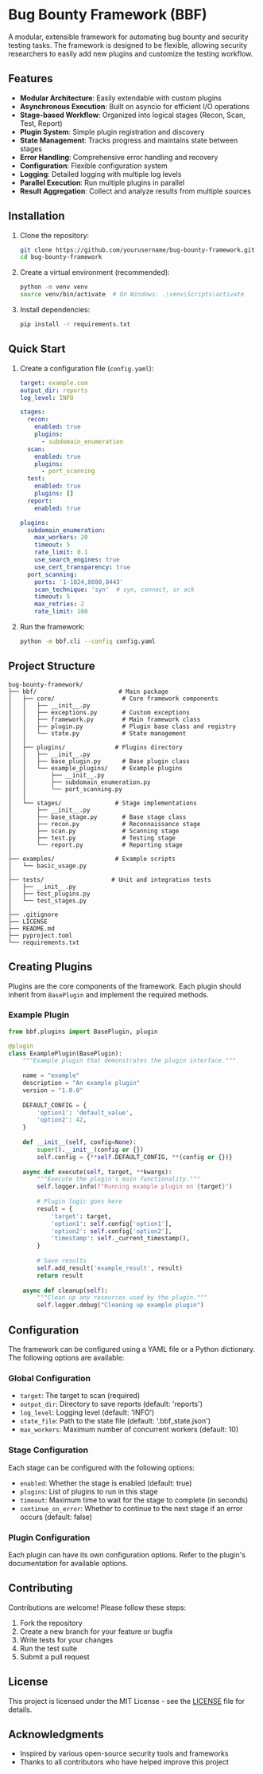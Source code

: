 # Bug Bounty Framework (BBF)

A modular, extensible framework for automating bug bounty and security testing tasks. The framework is designed to be flexible, allowing security researchers to easily add new plugins and customize the testing workflow.

## Features

- **Modular Architecture**: Easily extendable with custom plugins
- **Asynchronous Execution**: Built on asyncio for efficient I/O operations
- **Stage-based Workflow**: Organized into logical stages (Recon, Scan, Test, Report)
- **Plugin System**: Simple plugin registration and discovery
- **State Management**: Tracks progress and maintains state between stages
- **Error Handling**: Comprehensive error handling and recovery
- **Configuration**: Flexible configuration system
- **Logging**: Detailed logging with multiple log levels
- **Parallel Execution**: Run multiple plugins in parallel
- **Result Aggregation**: Collect and analyze results from multiple sources

## Installation

1. Clone the repository:
   ```bash
   git clone https://github.com/yourusername/bug-bounty-framework.git
   cd bug-bounty-framework
   ```

2. Create a virtual environment (recommended):
   ```bash
   python -m venv venv
   source venv/bin/activate  # On Windows: .\venv\Scripts\activate
   ```

3. Install dependencies:
   ```bash
   pip install -r requirements.txt
   ```

## Quick Start

1. Create a configuration file (`config.yaml`):
   ```yaml
   target: example.com
   output_dir: reports
   log_level: INFO
   
   stages:
     recon:
       enabled: true
       plugins:
         - subdomain_enumeration
     scan:
       enabled: true
       plugins:
         - port_scanning
     test:
       enabled: true
       plugins: []
     report:
       enabled: true
   
   plugins:
     subdomain_enumeration:
       max_workers: 20
       timeout: 5
       rate_limit: 0.1
       use_search_engines: true
       use_cert_transparency: true
     port_scanning:
       ports: '1-1024,8080,8443'
       scan_technique: 'syn'  # syn, connect, or ack
       timeout: 5
       max_retries: 2
       rate_limit: 100
   ```

2. Run the framework:
   ```bash
   python -m bbf.cli --config config.yaml
   ```

## Project Structure

```
bug-bounty-framework/
├── bbf/                       # Main package
│   ├── core/                   # Core framework components
│   │   ├── __init__.py
│   │   ├── exceptions.py       # Custom exceptions
│   │   ├── framework.py        # Main framework class
│   │   ├── plugin.py           # Plugin base class and registry
│   │   └── state.py            # State management
│   │
│   ├── plugins/              # Plugins directory
│   │   ├── __init__.py
│   │   ├── base_plugin.py      # Base plugin class
│   │   └── example_plugins/    # Example plugins
│   │       ├── __init__.py
│   │       ├── subdomain_enumeration.py
│   │       └── port_scanning.py
│   │
│   └── stages/               # Stage implementations
│       ├── __init__.py
│       ├── base_stage.py       # Base stage class
│       ├── recon.py            # Reconnaissance stage
│       ├── scan.py             # Scanning stage
│       ├── test.py             # Testing stage
│       └── report.py           # Reporting stage
│
├── examples/                 # Example scripts
│   └── basic_usage.py
│
├── tests/                   # Unit and integration tests
│   ├── __init__.py
│   ├── test_plugins.py
│   └── test_stages.py
│
├── .gitignore
├── LICENSE
├── README.md
├── pyproject.toml
└── requirements.txt
```

## Creating Plugins

Plugins are the core components of the framework. Each plugin should inherit from `BasePlugin` and implement the required methods.

### Example Plugin

```python
from bbf.plugins import BasePlugin, plugin

@plugin
class ExamplePlugin(BasePlugin):
    """Example plugin that demonstrates the plugin interface."""
    
    name = "example"
    description = "An example plugin"
    version = "1.0.0"
    
    DEFAULT_CONFIG = {
        'option1': 'default_value',
        'option2': 42,
    }
    
    def __init__(self, config=None):
        super().__init__(config or {})
        self.config = {**self.DEFAULT_CONFIG, **(config or {})}
    
    async def execute(self, target, **kwargs):
        """Execute the plugin's main functionality."""
        self.logger.info(f"Running example plugin on {target}")
        
        # Plugin logic goes here
        result = {
            'target': target,
            'option1': self.config['option1'],
            'option2': self.config['option2'],
            'timestamp': self._current_timestamp(),
        }
        
        # Save results
        self.add_result('example_result', result)
        return result
    
    async def cleanup(self):
        """Clean up any resources used by the plugin."""
        self.logger.debug("Cleaning up example plugin")
```

## Configuration

The framework can be configured using a YAML file or a Python dictionary. The following options are available:

### Global Configuration

- `target`: The target to scan (required)
- `output_dir`: Directory to save reports (default: 'reports')
- `log_level`: Logging level (default: 'INFO')
- `state_file`: Path to the state file (default: '.bbf_state.json')
- `max_workers`: Maximum number of concurrent workers (default: 10)

### Stage Configuration

Each stage can be configured with the following options:

- `enabled`: Whether the stage is enabled (default: true)
- `plugins`: List of plugins to run in this stage
- `timeout`: Maximum time to wait for the stage to complete (in seconds)
- `continue_on_error`: Whether to continue to the next stage if an error occurs (default: false)

### Plugin Configuration

Each plugin can have its own configuration options. Refer to the plugin's documentation for available options.

## Contributing

Contributions are welcome! Please follow these steps:

1. Fork the repository
2. Create a new branch for your feature or bugfix
3. Write tests for your changes
4. Run the test suite
5. Submit a pull request

## License

This project is licensed under the MIT License - see the [LICENSE](LICENSE) file for details.

## Acknowledgments

- Inspired by various open-source security tools and frameworks
- Thanks to all contributors who have helped improve this project
